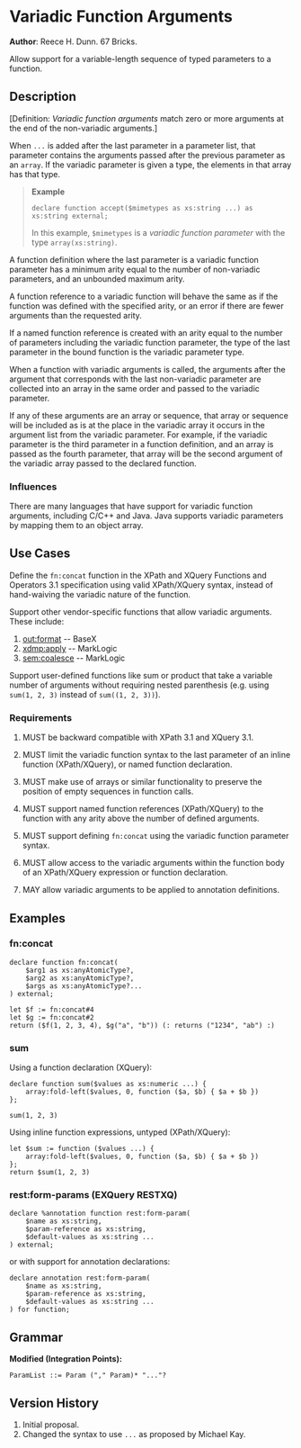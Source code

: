 # Variadic Function Arguments

**Author**: Reece H. Dunn. 67 Bricks.

Allow support for a variable-length sequence of typed parameters to a function.


## Description

\[Definition: *Variadic function arguments* match zero or more arguments at the end of the non-variadic arguments.\]

When `...` is added after the last parameter in a parameter list, that parameter
contains the arguments passed after the previous parameter as an `array`. If the
variadic parameter is given a type, the elements in that array has that type.

> __Example__
>
>     declare function accept($mimetypes as xs:string ...) as xs:string external;
>
> In this example, `$mimetypes` is a *variadic function parameter* with the type `array(xs:string)`.

A function definition where the last parameter is a variadic function parameter has a minimum arity equal to the number of non-variadic parameters, and an unbounded maximum arity.

A function reference to a variadic function will behave the same as if the function was defined with the specified arity, or an error if there are fewer arguments than the requested arity.

If a named function reference is created with an arity equal to the number of parameters including the variadic function parameter, the type of the last parameter in the bound function is the variadic parameter type.

When a function with variadic arguments is called, the arguments after the argument that corresponds with the last non-variadic parameter are collected into an array in the same order and passed to the variadic parameter.

If any of these arguments are an array or sequence, that array or sequence will be included as is at the place in the variadic array it occurs in the argument list from the variadic parameter. For example, if the variadic parameter is the third parameter in a function definition, and an array is passed as the fourth parameter, that array will be the second argument of the variadic array passed to the declared function.


### Influences

There are many languages that have support for variadic function arguments, including C/C++ and Java. Java supports variadic parameters by mapping them to an object array.


## Use Cases

Define the `fn:concat` function in the XPath and XQuery Functions and Operators 3.1 specification using valid XPath/XQuery syntax, instead of hand-waiving the variadic nature of the function.

Support other vendor-specific functions that allow variadic arguments. These include:

1. [out:format](http://docs.basex.org/wiki/Output_Module#out:format) -- BaseX
1. [xdmp:apply](https://docs.marklogic.com/xdmp:apply) -- MarkLogic
1. [sem:coalesce](https://docs.marklogic.com/sem:coalesce) -- MarkLogic

Support user-defined functions like sum or product that take a variable number of arguments without requiring nested parenthesis (e.g. using `sum(1, 2, 3)` instead of `sum((1, 2, 3))`).


### Requirements

1. MUST be backward compatible with XPath 3.1 and XQuery 3.1.

1. MUST limit the variadic function syntax to the last parameter of an inline function (XPath/XQuery), or named function declaration.

1. MUST make use of arrays or similar functionality to preserve the position of empty sequences in function calls.

1. MUST support named function references (XPath/XQuery) to the function with any arity above the number of defined arguments.

1. MUST support defining `fn:concat` using the variadic function parameter syntax.

1. MUST allow access to the variadic arguments within the function body of an XPath/XQuery expression or function declaration.

1. MAY allow variadic arguments to be applied to annotation definitions.


## Examples

### fn:concat

    declare function fn:concat(
        $arg1 as xs:anyAtomicType?,
        $arg2 as xs:anyAtomicType?,
        $args as xs:anyAtomicType?...
    ) external;

    let $f := fn:concat#4
    let $g := fn:concat#2
    return ($f(1, 2, 3, 4), $g("a", "b")) (: returns ("1234", "ab") :)

### sum

Using a function declaration (XQuery):

    declare function sum($values as xs:numeric ...) {
        array:fold-left($values, 0, function ($a, $b) { $a + $b })
    };

    sum(1, 2, 3)

Using inline function expressions, untyped (XPath/XQuery):

    let $sum := function ($values ...) {
        array:fold-left($values, 0, function ($a, $b) { $a + $b })
    };
    return $sum(1, 2, 3)

### rest:form-params (EXQuery RESTXQ)

    declare %annotation function rest:form-param(
        $name as xs:string,
        $param-reference as xs:string,
        $default-values as xs:string ...
    ) external;

or with support for annotation declarations:

    declare annotation rest:form-param(
        $name as xs:string,
        $param-reference as xs:string,
        $default-values as xs:string ...
    ) for function;


## Grammar

__Modified (Integration Points):__

    ParamList ::= Param ("," Param)* "..."?


## Version History

1.  Initial proposal.
1.  Changed the syntax to use `...` as proposed by Michael Kay.
